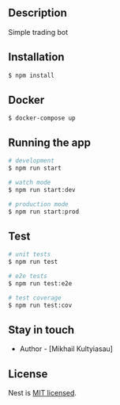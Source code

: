 ## Description

Simple trading bot

## Installation

```bash
$ npm install
```

## Docker 

```docker
$ docker-compose up
```

## Running the app
```bash
# development
$ npm run start

# watch mode
$ npm run start:dev

# production mode
$ npm run start:prod
```

## Test

```bash
# unit tests
$ npm run test

# e2e tests
$ npm run test:e2e

# test coverage
$ npm run test:cov
```

## Stay in touch

- Author - [Mikhail Kultyiasau]

## License

Nest is [MIT licensed](LICENSE).
